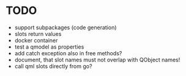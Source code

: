 # TODO
- support subpackages (code generation)
- slots return values
- docker container
- test a qmodel as properties
- add catch exception also in free methods?
- document, that slot names must not overlap with QObject names!
- call qml slots directly from go?
